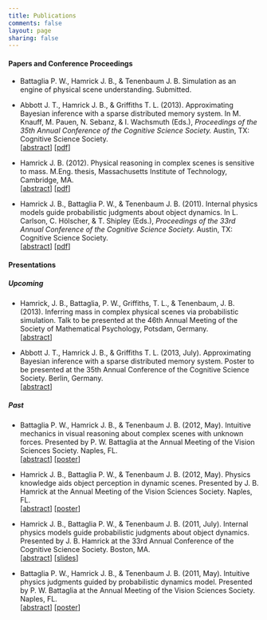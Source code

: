 ```yaml
---
title: Publications
comments: false
layout: page
sharing: false
---
```


#### Papers and Conference Proceedings

* Battaglia P. W., Hamrick J. B., & Tenenbaum J. B. Simulation as an
engine of physical scene understanding. Submitted.
  
* Abbott J. T., Hamrick J. B., & Griffiths T. L. (2013). Approximating
Bayesian inference with a sparse distributed memory system. In M.
Knauff, M. Pauen, N. Sebanz, & I. Wachsmuth (Eds.), *Proceedings of
the 35th Annual Conference of the Cognitive Science Society.* Austin,
TX: Cognitive Science Society.  
[[abstract][13]] [[pdf][14]]

* Hamrick J. B. (2012). Physical reasoning in complex scenes is
sensitive to mass. M.Eng. thesis, Massachusetts Institute of
Technology, Cambridge, MA.  
[[abstract][2]] [[pdf][3]]

* Hamrick J. B., Battaglia P. W., & Tenenbaum J. B. (2011). Internal
physics models guide probabilistic judgments about object dynamics. In L.
Carlson, C. H&#246;lscher, & T. Shipley (Eds.), *Proceedings of the
33rd Annual Conference of the Cognitive Science Society.* Austin, TX:
Cognitive Science Society.  
[[abstract][4]] [[pdf][5]]

#### Presentations

##### Upcoming

* Hamrick, J. B., Battaglia, P. W., Griffiths, T. L., & Tenenbaum, J. B. (2013).
Inferring mass in complex physical scenes via probabilistic
simulation. Talk to be presented at the 46th Annual Meeting of the
Society of Mathematical Psychology, Potsdam, Germany.  
[[abstract][15]]

* Abbott J. T., Hamrick J. B., & Griffiths T. L. (2013,
July). Approximating Bayesian inference with a sparse distributed
memory system. Poster to be presented at the 35th Annual Conference of
the Cognitive Science Society. Berlin, Germany.  
[[abstract][13]]

##### Past

* Battaglia P. W., Hamrick J. B., & Tenenbaum J. B. (2012,
May). Intuitive mechanics in visual reasoning about complex scenes
with unknown forces. Presented by P. W. Battaglia at the Annual
Meeting of the Vision Sciences Society. Naples, FL.  
[[abstract][6]] [[poster][7]]

* Hamrick J. B., Battaglia P. W., & Tenenbaum J. B. (2012,
May). Physics knowledge aids object perception in dynamic
scenes. Presented by J. B. Hamrick at the Annual Meeting of the Vision
Sciences Society. Naples, FL.  
[[abstract][8]] [[poster][9]]

* Hamrick J. B., Battaglia P. W., & Tenenbaum J. B. (2011,
July). Internal physics models guide probabilistic judgments about
object dynamics. Presented by J. B. Hamrick at the 33rd Annual
Conference of the Cognitive Science Society. Boston,
MA.  
[[abstract][4]] [[slides][10]]

* Battaglia P. W., Hamrick J. B., & Tenenbaum J. B. (2011,
May). Intuitive physics judgments guided by probabilistic dynamics
model. Presented by P. W. Battaglia at the Annual Meeting of the
Vision Sciences Society. Naples, FL.  
[[abstract][11]] [[poster][12]]

 [2]: /publications/abstracts/Hamrick2012-Physical_Reasoning_in_Complex_Scen/
 [3]: /publications/pdf/Hamrick2012-Physical_Reasoning_in_Complex_Scen.pdf
 [4]: /publications/abstracts/Hamrick2011-Internal_physics_models_guide_prob/
 [5]: /publications/pdf/Hamrick2011-Internal_physics_models_guide_prob.pdf
 [6]: /publications/abstracts/Battaglia2012-Intuitive_mechanics_guides_reaso/
 [7]: /publications/pdf/Battaglia2012-Intuitive_mechanics_guides_reaso.pdf
 [8]: /publications/abstracts/Hamrick2012-Physics_knowledge_aids_object_perc/
 [9]: /publications/pdf/Hamrick2012-Physics_knowledge_aids_object_perc.pdf
 [10]: /publications/pdf/Hamrick2011-Internal_physics_models_guide_prob-slides.pdf
 [11]: /publications/abstracts/Battaglia2011-Human_stability_perception_impli/
 [12]: /publications/pdf/Battaglia2011-Human_stability_perception_impli.pdf
 [13]: /publications/abstracts/Abbott2013-Approximating_Bayesian_inference_wi/
 [14]: /publications/pdf/Abbott2013-Approximating_Bayesian_inference_wi.pdf
 [15]: /publications/abstracts/Hamrick2013-Inferring_mass_in_complex_physical/
